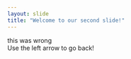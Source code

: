 ```yaml
---
layout: slide
title: "Welcome to our second slide!"
---
```

this was wrong  
Use the left arrow to go back!
